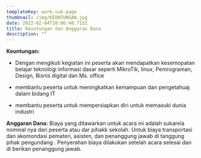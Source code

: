 ```yaml
---
templateKey: work-sub-page
thumbnail: /img/KEUNTUNGAN.jpg
date: 2022-02-04T10:06:48.715Z
title: Keuntungan dan Anggaran Dana 
description: ""
---
```



**Keuntungan:**
- Dengan mengikuti kegiatan ini peserta akan mendapatkan kesemopatan belajar teknologi informasi dasar seperti MikroTik, linux, Pemrograman, Design, Bisnis digital dan Ms. office

- membantu peserta untuk meningkatkan kemampuan dan pengetahuaj dalam bidang IT

- membantu peserta untuk mempersiapkan diri untuk memasuki dunia industri

**Anggaran Dana:** 
    Biaya yang ditawarkan untuk acara ini adalah sukarela nominal nya dari peserta atau dar pihakk sekolah. Untuk biaya transportasi dan akomondasi pemateri, asisten, dan penanggung jawab di tanggung pihak pengundang . Penyerahan biaya dilakukan setelah acara selesai dan di berikan penanggung jawab.